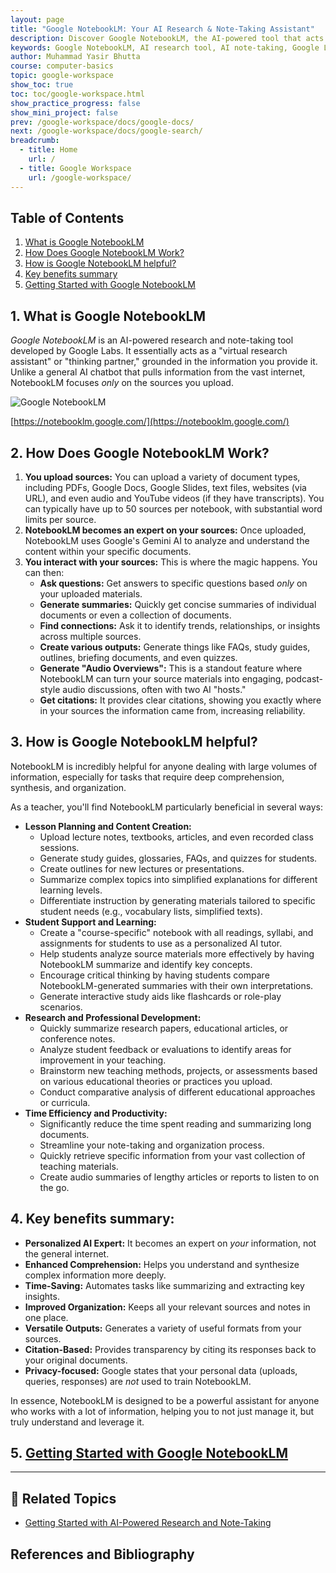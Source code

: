```yaml
---
layout: page
title: "Google NotebookLM: Your AI Research & Note-Taking Assistant"
description: Discover Google NotebookLM, the AI-powered tool that acts as your personal research and note-taking assistant. Learn how it summarizes, analyzes, and helps you understand your uploaded documents, perfect for teachers and researchers.
keywords: Google NotebookLM, AI research tool, AI note-taking, Google Labs, Gemini AI, document analysis, research assistant, study tool, lesson planning, information synthesis
author: Muhammad Yasir Bhutta
course: computer-basics
topic: google-workspace
show_toc: true
toc: toc/google-workspace.html
show_practice_progress: false
show_mini_project: false
prev: /google-workspace/docs/google-docs/
next: /google-workspace/docs/google-search/
breadcrumb:
  - title: Home
    url: /
  - title: Google Workspace
    url: /google-workspace/    
---
```


## Table of Contents

1. [What is Google NotebookLM](#what-is-google-notebooklm)
2. [How Does Google NotebookLM Work?](#2-how-does-google-notebooklm-work)
3. [How is Google NotebookLM helpful?](#3-how-is-google-notebooklm-helpful)
4. [Key benefits summary](#4-key-benefits-summary)
5. [Getting Started with Google NotebookLM](getting-started-google-nootbooklm.md)
  
## 1. What is Google NotebookLM

*Google NotebookLM* is an AI-powered research and note-taking tool developed by Google Labs. It essentially acts as a "virtual research assistant" or "thinking partner," grounded in the information you provide it. Unlike a general AI chatbot that pulls information from the vast internet, NotebookLM focuses *only* on the sources you upload.

![Google NotebookLM](https://res.cloudinary.com/da0pjikvw/image/upload/c_pad,w_512/v1753524658/google-notebooknl_mi8njd.png)

[https://notebooklm.google.com/](https://notebooklm.google.com/)

## 2. How Does Google NotebookLM Work?

1.  **You upload sources:** You can upload a variety of document types, including PDFs, Google Docs, Google Slides, text files, websites (via URL), and even audio and YouTube videos (if they have transcripts). You can typically have up to 50 sources per notebook, with substantial word limits per source.
2.  **NotebookLM becomes an expert on your sources:** Once uploaded, NotebookLM uses Google's Gemini AI to analyze and understand the content within your specific documents.
3.  **You interact with your sources:** This is where the magic happens. You can then:
    * **Ask questions:** Get answers to specific questions based *only* on your uploaded materials.
    * **Generate summaries:** Quickly get concise summaries of individual documents or even a collection of documents.
    * **Find connections:** Ask it to identify trends, relationships, or insights across multiple sources.
    * **Create various outputs:** Generate things like FAQs, study guides, outlines, briefing documents, and even quizzes.
    * **Generate "Audio Overviews":** This is a standout feature where NotebookLM can turn your source materials into engaging, podcast-style audio discussions, often with two AI "hosts."
    * **Get citations:** It provides clear citations, showing you exactly where in your sources the information came from, increasing reliability.

## 3. **How is Google NotebookLM helpful?**

NotebookLM is incredibly helpful for anyone dealing with large volumes of information, especially for tasks that require deep comprehension, synthesis, and organization.

As a teacher, you'll find NotebookLM particularly beneficial in several ways:

* **Lesson Planning and Content Creation:**
    * Upload lecture notes, textbooks, articles, and even recorded class sessions.
    * Generate study guides, glossaries, FAQs, and quizzes for students.
    * Create outlines for new lectures or presentations.
    * Summarize complex topics into simplified explanations for different learning levels.
    * Differentiate instruction by generating materials tailored to specific student needs (e.g., vocabulary lists, simplified texts).
* **Student Support and Learning:**
    * Create a "course-specific" notebook with all readings, syllabi, and assignments for students to use as a personalized AI tutor.
    * Help students analyze source materials more effectively by having NotebookLM summarize and identify key concepts.
    * Encourage critical thinking by having students compare NotebookLM-generated summaries with their own interpretations.
    * Generate interactive study aids like flashcards or role-play scenarios.
* **Research and Professional Development:**
    * Quickly summarize research papers, educational articles, or conference notes.
    * Analyze student feedback or evaluations to identify areas for improvement in your teaching.
    * Brainstorm new teaching methods, projects, or assessments based on various educational theories or practices you upload.
    * Conduct comparative analysis of different educational approaches or curricula.
* **Time Efficiency and Productivity:**
    * Significantly reduce the time spent reading and summarizing long documents.
    * Streamline your note-taking and organization process.
    * Quickly retrieve specific information from your vast collection of teaching materials.
    * Create audio summaries of lengthy articles or reports to listen to on the go.

## 4. **Key benefits summary:**

* **Personalized AI Expert:** It becomes an expert on *your* information, not the general internet.
* **Enhanced Comprehension:** Helps you understand and synthesize complex information more deeply.
* **Time-Saving:** Automates tasks like summarizing and extracting key insights.
* **Improved Organization:** Keeps all your relevant sources and notes in one place.
* **Versatile Outputs:** Generates a variety of useful formats from your sources.
* **Citation-Based:** Provides transparency by citing its responses back to your original documents.
* **Privacy-focused:** Google states that your personal data (uploads, queries, responses) are *not* used to train NotebookLM.

In essence, NotebookLM is designed to be a powerful assistant for anyone who works with a lot of information, helping you to not just manage it, but truly understand and leverage it.

## 5. [Getting Started with Google NotebookLM](getting-started-google-nootbooklm.md)

---

## 📘 **Related Topics**

- [Getting Started with AI-Powered Research and Note-Taking](getting-started-google-nootbooklm.md)

## References and Bibliography

[1]: https://support.google.com/notebooklm/answer/16269187?hl=en "Frequently asked questions - NotebookLM Help" 
[2]: https://support.google.com/notebooklm/answer/16164461?hl=en "Learn about NotebookLM - NotebookLM Help"
[3]: https://support.google.com/notebooklm/answer/16206563?hl=en "Create a notebook in NotebookLM - NotebookLM Help"
[4]: https://support.google.com/notebooklm/answer/16212283?hl=en "Use Mind Maps in NotebookLM - NotebookLM Help"